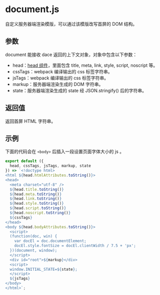 # document.js

自定义服务器端渲染模版，可以通过该模版改写首屏的 DOM 结构。

## 参数
document 能接收 dace 返回的上下文对象，对象中包含以下参数：

- head：[head 组件](api/head.md)，里面包含 title, meta, link, style, script, noscript 等。
- cssTags：webpack 编译输出的 css 标签字符串。
- jsTags：webpack 编译输出的 css 标签字符串。
- markup：服务器端渲染生成的 DOM 字符串。
- state：服务器端渲染生成的 state 经 JSON.stringify() 后的字符串。

## 返回值
返回首屏 HTML 字符串。

## 示例

下面的代码会在 `<body>` 后插入一段设置页面字体大小的 js 。

```js
export default ({
  head, cssTags, jsTags, markup, state
}) => `<!doctype html>
<html ${head.htmlAttributes.toString()}>
<head>
  <meta charset="utf-8" />
  ${head.title.toString()}
  ${head.meta.toString()}
  ${head.link.toString()}
  ${head.style.toString()}
  ${head.script.toString()}
  ${head.noscript.toString()}
  ${cssTags}
</head>
<body ${head.bodyAttributes.toString()}>
  <script>
  (function(doc, win) {
    var docEl = doc.documentElement;
    docEl.style.fontSize = docEl.clientWidth / 7.5 + 'px';
  })(document, window);
  </script>
  <div id="root">${markup}</div>
  <script>
  window.INITIAL_STATE=${state};
  </script>
  ${jsTags}
</body>
</html>`;
```

